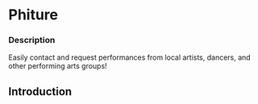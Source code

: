 # Phiture

### Description

Easily contact and request performances from local artists, dancers, and other performing arts groups!

## Introduction
